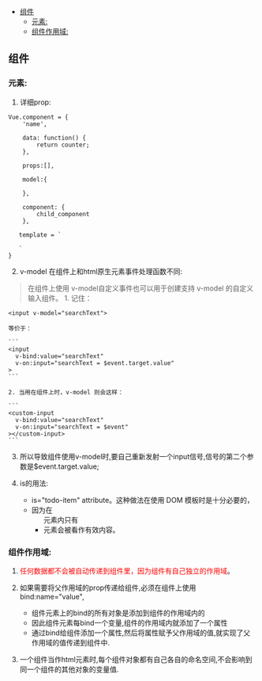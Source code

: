 
<!-- vim-markdown-toc GFM -->

* [组件](#组件)
	* [元素:](#元素)
	* [组件作用域:](#组件作用域)

<!-- vim-markdown-toc -->
## 组件
### 元素:
1. 详细prop:

```
Vue.component = {
	'name',

	data: function() {
		return counter;
	},

	props:[],

	model:{

	},

	component: {
		child_component
	},

   template = `

   `
}
```

2. v-model 在组件上和html原生元素事件处理函数不同:
> 在组件上使用 v-model自定义事件也可以用于创建支持 v-model 的自定义输入组件。
	1. 记住：

	<input v-model="searchText">

	等价于：

	```
	<input
	  v-bind:value="searchText"
	  v-on:input="searchText = $event.target.value"
	>
	```

	2. 当用在组件上时，v-model 则会这样：

	```
	<custom-input
	  v-bind:value="searchText"
	  v-on:input="searchText = $event"
	></custom-input>
	```

3. 所以导致组件使用v-model时,要自己重新发射一个input信号,信号的第二个参数是$event.target.value;

4. is的用法:
	- is="todo-item" attribute。这种做法在使用 DOM 模板时是十分必要的，
	- 因为在 <ul> 元素内只有 <li> 元素会被看作有效内容。

### 组件作用域:
1. <font color=red>任何数据都不会被自动传递到组件里，因为组件有自己独立的作用域</font>。

2. 如果需要将父作用域的prop传递给组件,必须在组件上使用bind:name="value",
	- 组件元素上的bind的所有对象是添加到组件的作用域内的
	- 因此组件元素每bind一个变量,组件的作用域内就添加了一个属性
	- 通过bind给组件添加一个属性,然后将属性赋予父作用域的值,就实现了父作用域的值传递到组件中.

3. 一个组件当作html元素时,每个组件对象都有自己各自的命名空间,不会影响到同一个组件的其他对象的变量值.
